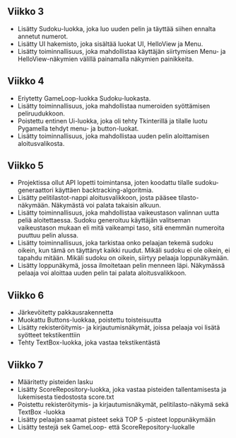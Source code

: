 ## Viikko 3

- Lisätty Sudoku-luokka, joka luo uuden pelin ja täyttää siihen ennalta annetut numerot.
- Lisätty UI hakemisto, joka sisältää luokat UI, HelloView ja Menu.
- Lisätty toiminnallisuus, joka mahdollistaa käyttäjän siirtymisen Menu- ja HelloView-näkymien välillä painamalla näkymien painikkeita.

## Viikko 4
- Eriytetty GameLoop-luokka Sudoku-luokasta.
- Lisätty toiminnallisuus, joka mahdollistaa numeroiden syöttämisen peliruudukkoon.
- Poistettu entinen Ui-luokka, joka oli tehty Tkinterillä ja tilalle luotu Pygamella tehdyt menu- ja button-luokat.
- Lisätty toiminnallisuus, joka mahdollistaa uuden pelin aloittamisen aloitusvalikosta.

## Viikko 5
- Projektissa ollut API lopetti toimintansa, joten koodattu tilalle sudoku-generaattori käyttäen backtracking-algoritmia.
- Lisätty pelitilastot-nappi aloitusvalikkoon, josta pääsee tilasto-näkymään. Näkymästä voi palata takaisin alkuun. 
- Lisätty toiminnallisuus, joka mahdollistaa vaikeustason valinnan uutta peliä aloitettaessa. Sudoku generoituu käyttäjän valitseman vaikeustason mukaan eli mitä vaikeampi taso, sitä enemmän numeroita puuttuu pelin alussa. 
- Lisätty toiminnallisuus, joka tarkistaa onko pelaajan tekemä sudoku oikein, kun tämä on täyttänyt kaikki ruudut. Mikäli sudoku ei ole oikein, ei tapahdu mitään. Mikäli sudoku on oikein, siirtyy pelaaja loppunäkymään.
- Lisätty loppunäkymä, jossa ilmoitetaan pelin menneen läpi. Näkymässä pelaaja voi aloittaa uuden pelin tai palata aloitusvalikkoon. 

## Viikko 6
- Järkevöitetty pakkausrakennetta
- Muokattu Buttons-luokkaa, poistettu toisteisuutta
- Lisätty rekisteröitymis- ja kirjautumisnäkymät, joissa pelaaja voi lisätä syötteet tekstikenttiin
- Tehty TextBox-luokka, joka vastaa tekstikentästä

## Viikko 7
- Määritetty pisteiden lasku
- Lisätty ScoreRepository-luokka, joka vastaa pisteiden tallentamisesta ja lukemisesta tiedostosta score.txt
- Poistettu rekisteröitymis- ja kirjautumisnäkymät, pelitilasto-näkymä sekä TextBox -luokka
- Lisätty pelaajan saamat pisteet sekä TOP 5 -pisteet loppunäkymään
- Lisätty testejä sek GameLoop- että ScoreRepository-luokalle 
